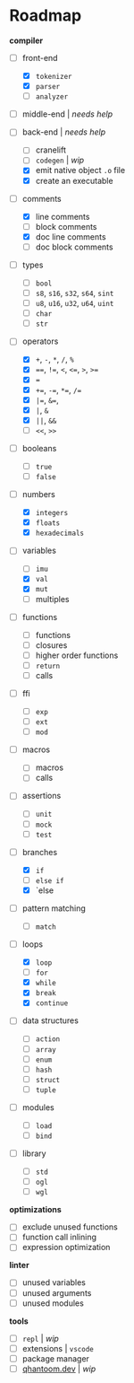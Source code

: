 # Roadmap

**compiler**

* [ ] front-end
  * [x] `tokenizer`
  * [x] `parser`
  * [ ] `analyzer`

* [ ] middle-end | *needs help*

* [ ] back-end | *needs help*
  * [ ] cranelift
  * [ ] `codegen` | *wip*
  * [x] emit native object `.o` file
  * [x] create an executable

* [ ] comments
  * [x] line comments
  * [ ] block comments
  * [x] doc line comments
  * [ ] doc block comments

* [ ] types
  * [ ] `bool`
  * [ ] `s8`, `s16`, `s32`, `s64`, `sint`
  * [ ] `u8`, `u16`, `u32`, `u64`, `uint`
  * [ ] `char`
  * [ ] `str`

* [ ] operators
  * [x] `+`, `-`, `*`, `/`, `%`
  * [x] `==`, `!=`, `<`, `<=`, `>`, `>=`
  * [x] `=`
  * [x] `+=`, `-=`, `*=`, `/=`
  * [x] `|=`, `&=`,
  * [x] `|`, `&`
  * [x] `||`, `&&`
  * [ ] `<<`, `>>`

* [ ] booleans
  * [ ] `true`
  * [ ] `false`

* [ ] numbers
  * [x] `integers`
  * [x] `floats`
  * [x] `hexadecimals`

* [ ] variables
  * [ ] `imu`
  * [x] `val`
  * [x] `mut`
  * [ ] multiples

* [ ] functions
  * [ ] functions
  * [ ] closures
  * [ ] higher order functions
  * [ ] `return`
  * [ ] calls

* [ ] ffi
  * [ ] `exp`
  * [ ] `ext`
  * [ ] `mod`

* [ ] macros
  * [ ] macros
  * [ ] calls

* [ ] assertions
  * [ ] `unit`
  * [ ] `mock`
  * [ ] `test`

* [ ] branches
  * [x] `if`
  * [ ] `else if`
  * [x] `else

* [ ] pattern matching
  * [ ] `match`

* [ ] loops
  * [x] `loop`
  * [ ] `for`
  * [x] `while`
  * [x] `break`
  * [x] `continue`

* [ ] data structures
  * [ ] `action`
  * [ ] `array`
  * [ ] `enum`
  * [ ] `hash`
  * [ ] `struct`
  * [ ] `tuple`

* [ ] modules
  * [ ] `load`
  * [ ] `bind`

* [ ] library
  * [ ] `std`
  * [ ] `ogl`
  * [ ] `wgl`

**optimizations**

* [ ] exclude unused functions
* [ ] function call inlining
* [ ] expression optimization

**linter**

* [ ] unused variables
* [ ] unused arguments
* [ ] unused modules

**tools**

* [ ] `repl` | *wip*
* [ ] extensions | `vscode`
* [ ] package manager
* [ ] [qhantoom.dev](https://qhantoom.dev) | *wip*
